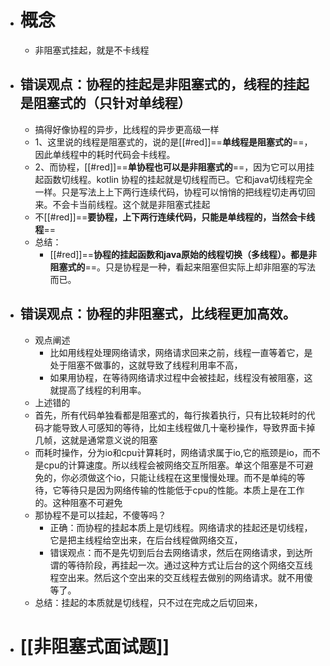 - # 概念
	- 非阻塞式挂起，就是不卡线程
- ## 错误观点：协程的挂起是非阻塞式的，线程的挂起是阻塞式的（只针对单线程）
	- 搞得好像协程的异步，比线程的异步更高级一样
	- 1、这里说的线程是阻塞式的，说的是[[#red]]==**单线程是阻塞式的**==，因此单线程中的耗时代码会卡线程。
	- 2、而协程，[[#red]]==**单协程也可以是非阻塞式的**==，因为它可以用挂起函数切线程。kotlin 协程的挂起就是切线程而已。它和java切线程完全一样。只是写法上上下两行连续代码，协程可以悄悄的把线程切走再切回来。不会卡当前线程。这个就是非阻塞式挂起
	- 不[[#red]]==**要协程，上下两行连续代码，只能是单线程的，当然会卡线程**==
	- 总结：
		- [[#red]]==**协程的挂起函数和java原始的线程切换（多线程）。都是非阻塞式的**==。只是协程是一种，看起来阻塞但实际上却非阻塞的写法而已。
- ## 错误观点：协程的非阻塞式，比线程更加高效。
	- 观点阐述
		- 比如用线程处理网络请求，网络请求回来之前，线程一直等着它，是处于阻塞不做事的，这就导致了线程利用率不高，
		- 如果用协程，在等待网络请求过程中会被挂起，线程没有被阻塞，这就提高了线程的利用率。
	- 上述错的
	- 首先，所有代码单独看都是阻塞式的，每行挨着执行，只有比较耗时的代码才能导致人可感知的等待，比如主线程做几十毫秒操作，导致界面卡掉几帧，这就是通常意义说的阻塞
	- 而耗时操作，分为io和cpu计算耗时，网络请求属于io,它的瓶颈是io，而不是cpu的计算速度。所以线程会被网络交互所阻塞。单这个阻塞是不可避免的，你必须做这个io，只能让线程在这里慢慢处理。而不是单纯的等待，它等待只是因为网络传输的性能低于cpu的性能。本质上是在工作的。这种阻塞不可避免
	- 那协程不是可以挂起，不傻等吗？
		- 正确：而协程的挂起本质上是切线程。网络请求的挂起还是切线程，它是把主线程给空出来，在后台线程做网络交互，
		- 错误观点：而不是先切到后台去网络请求，然后在网络请求，到达所谓的等待阶段，再挂起一次。通过这种方式让后台的这个网络交互线程空出来。然后这个空出来的交互线程去做别的网络请求。就不用傻等了。
	- 总结：挂起的本质就是切线程，只不过在完成之后切回来，
- # [[非阻塞式面试题]]